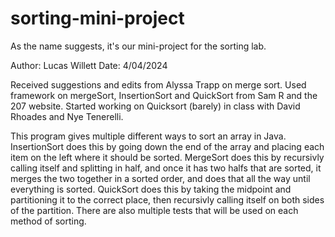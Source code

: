 # sorting-mini-project
As the name suggests, it's our mini-project for the sorting lab.

Author: Lucas Willett
Date: 4/04/2024

Received suggestions and edits from Alyssa Trapp on merge sort. Used framework on mergeSort, InsertionSort and QuickSort from Sam R and the 207 website. Started working on Quicksort (barely) in class with David Rhoades and Nye Tenerelli.

This program gives multiple different ways to sort an array in Java. InsertionSort does this by going down the end of the array and placing each item on the left where it should be sorted. MergeSort does this by recursivly calling itself and splitting in half, and once it has two halfs that are sorted, it merges the two together in a sorted order, and does that all the way until everything is sorted. QuickSort does this by taking the midpoint and partitioning it to the correct place, then recursivly calling itself on both sides of the partition. There are also multiple tests that will be used on each method of sorting.